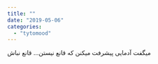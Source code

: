 ```yaml
---
title: ""
date: "2019-05-06"
categories: 
  - "tytomood"
---
```


میگفت آدمایی پیشرفت میکنن که قانع نیستن... قانع نباش
